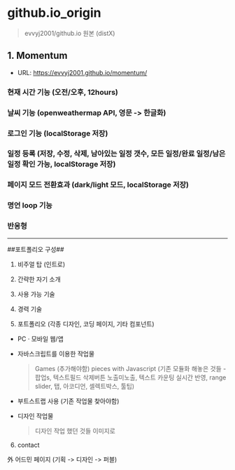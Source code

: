 <!-- 마크다운 // html로 작업된 포트폴리오 -->

# github.io_origin

> evvyj2001/github.io 원본 (distX)

## 1. Momentum

-   URL: <https://evvyj2001.github.io/momentum/>

### 현재 시간 기능 (오전/오후, 12hours)

### 날씨 기능 (openweathermap API, 영문 -> 한글화)

### 로그인 기능 (localStorage 저장)

### 일정 등록 (저장, 수정, 삭제, 남아있는 일정 갯수, 모든 일정/완료 일정/남은 일정 확인 가능, localStorage 저장)

### 페이지 모드 전환효과 (dark/light 모드, localStorage 저장)

### 명언 loop 기능

### 반응형

---

##포트폴리오 구성##

1. 비주얼 탑 (인트로)

2. 간략한 자기 소개
3. 사용 가능 기술
4. 경력 기술
5. 포트폴리오 (각종 디자인, 코딩 페이지, 기타 컴포넌트)

-   PC · 모바일 웹/앱

-   자바스크립트를 이용한 작업물

    > Games (추가해야함)
    > pieces with Javascript
    > (기존 모듈화 해놓은 것들 - 팝업s, 텍스트필드 삭제버튼 노출미노출, 텍스트 카운팅 실시간 반영, range slider, 탭, 아코디언, 셀렉트박스, 툴팁)

-   부트스트랩 사용 (기존 작업물 찾아야함)

-   디자인 작업물
    > 디자인 작업 했던 것들 이미지로

6. contact

外
어드민 페이지 (기획 -> 디자인 -> 퍼블)
